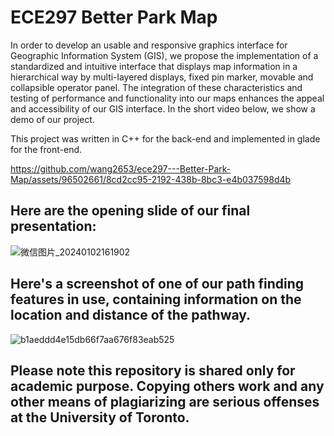 # ECE297 Better Park Map

In order to develop an usable and responsive graphics interface for Geographic Information System (GIS), we propose the implementation of  a standardized and intuitive interface that displays map information in a hierarchical way by multi-layered displays, fixed pin marker, movable and collapsible operator panel. The integration of these characteristics and testing of performance and functionality into our maps enhances the appeal and accessibility of our GIS interface. In the short video below, we show a demo of our project.

This project was written in C++ for the back-end and implemented in glade for the front-end.

https://github.com/wang2653/ece297---Better-Park-Map/assets/96502661/8cd2cc95-2192-438b-8bc3-e4b037598d4b

## Here are the opening slide of our final presentation:

![微信图片_20240102161902](https://github.com/wang2653/ece297---Better-Park-Map/assets/96502661/0c0e52a3-7cff-4441-b182-560c5e0a1d85)

## Here's a screenshot of one of our path finding features in use, containing information on the location and distance of the pathway.

![b1aeddd4e15db66f7aa676f83eab525](https://github.com/wang2653/ece297---Better-Park-Map/assets/96502661/9fcba74a-f664-4317-8afe-28c58b02caf6)

## Please note this repository is shared only for academic purpose. Copying others work and any other means of plagiarizing are serious offenses at the University of Toronto.
